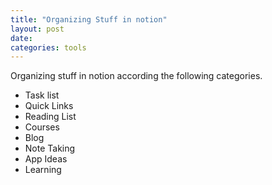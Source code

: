 ```yaml
---
title: "Organizing Stuff in notion"
layout: post
date: 
categories: tools
---
```


Organizing stuff in notion according the following categories.

- Task list
- Quick Links
- Reading List
- Courses
- Blog
- Note Taking
- App Ideas
- Learning
